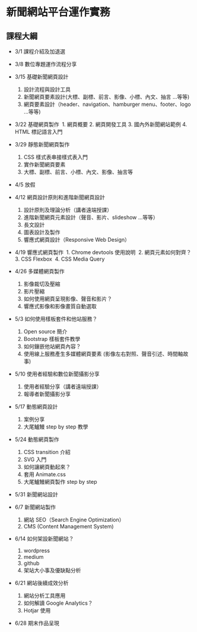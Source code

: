 # 新聞網站平台運作實務

## 課程大綱
- 3/1 課程介紹及加退選

- 3/8 數位專題運作流程分享

- 3/15 基礎新聞網頁設計
  1. 設計流程與設計工具
  2. 新聞網頁要素設計(大標、副標、前言、影像、小標、內文、抽言 ...等等)
  3. 網頁要素設計（header、navigation、hamburger menu、footer、logo ...等等)
  
- 3/22 基礎網頁製作
  1. 網頁概要
  2. 網頁開發工具
  3. 國內外新聞網站範例
  4. HTML 標記語言入門    
  
- 3/29 靜態新聞網頁製作
  1. CSS 樣式表串接樣式表入門
  2. 實作新聞網頁要素
  3. 大標、副標、前言、小標、內文、影像、抽言等 
  
- 4/5 放假
  
- 4/12 網頁設計原則和進階新聞網頁設計
  1. 設計原則及理論分析（講者遠端授課）
  2. 進階新聞網頁元素設計（聲音、影片、slideshow ...等等）
  3. 長文設計
  4. 圖表設計及製作
  5. 響應式網頁設計（Responsive Web Design）
  
- 4/19 響應式網頁製作
  1. Chrome devtools 使用說明
  2. 網頁元素如何對齊？
  3. CSS Flexbox
  4. CSS Media Query
  
- 4/26 多媒體網頁製作
  1. 影像裁切及壓縮
  2. 影片壓縮
  3. 如何使用網頁呈現影像、聲音和影片？
  4. 響應式影像和影像畫質自動選取
  
- 5/3 如何使用樣板套件和他站服務？
  1. Open source 簡介
  2. Bootstrap 樣板套件教學
  3. 如何鑲嵌他站網頁內容？
  4. 使用線上服務產生多媒體網頁要素 (影像左右對照、聲音引述、時間軸故事)
  
- 5/10 使用者經驗和數位新聞攝影分享
  1. 使用者經驗分享（講者遠端授課）
  2. 報導者新聞攝影分享
  
- 5/17 動態網頁設計
  1. 案例分享
  2. 大尾鱸鰻 step by step 教學

- 5/24 動態網頁製作
  1. CSS transition 介紹
  2. SVG 入門
  3. 如何讓網頁動起來？
  4. 套用 Animate.css
  5. 大尾鱸鰻網頁製作 step by step

- 5/31 新聞網站設計

- 6/7 新聞網站製作
  1. 網站 SEO（Search Engine Optimization）
  2. CMS (Content Management System)

- 6/14 如何架設新聞網站？
  1. wordpress
  2. medium
  3. github
  4. 架站大小事及優缺點分析
  
- 6/21 網站後續成效分析
  1. 網站分析工具應用
  2. 如何解讀 Google Analytics？
  3. Hotjar 使用
  
- 6/28 期末作品呈現
